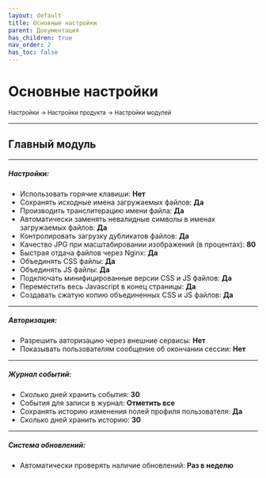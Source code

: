 ```yaml
---
layout: default
title: Основные настройки
parent: Документация
has_children: true
nav_order: 2
has_toc: false
---
```


# Основные настройки

<sub>Настройки → Настройки продукта → Настройки модулей</sub>

---

## Главный модуль

---

##### **Настройки:**

- Использовать горячие клавиши: **Нет**
- Сохранять исходные имена загружаемых файлов: **Да**
- Производить транслитерацию имени файла: **Да**
- Автоматически заменять невалидные символы в именах загружаемых файлов: **Да**
- Контролировать загрузку дубликатов файлов: **Да**
- Качество JPG при масштабировании изображений (в процентах): **80**
- Быстрая отдача файлов через Nginx: **Да**
- Объединять CSS файлы: **Да**
- Объединять JS файлы: **Да**
- Подключать минифицированные версии CSS и JS файлов: **Да**
- Переместить весь Javascript в конец страницы: **Да**
- Создавать сжатую копию объединенных CSS и JS файлов: **Да**

---

##### **Авторизация:**

- Разрешить авторизацию через внешние сервисы: **Нет**
- Показывать пользователям сообщение об окончании сессии: **Нет**

---

##### **Журнал событий:**

- Сколько дней хранить события: **30**
- События для записи в журнал: **Отметить все**
- Сохранять историю изменения полей профиля пользователя: **Да**
- Сколько дней хранить историю: **30**

---

##### **Система обновлений:**

- Автоматически проверять наличие обновлений: **Раз в неделю**

<br>
